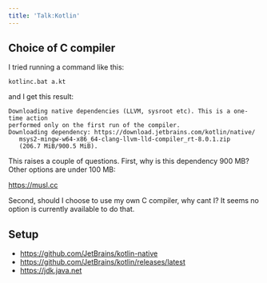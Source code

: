 ```yaml
---
title: 'Talk:Kotlin'
---
```


## Choice of C compiler

I tried running a command like this:

~~~
kotlinc.bat a.kt
~~~

and I get this result:

~~~
Downloading native dependencies (LLVM, sysroot etc). This is a one-time action 
performed only on the first run of the compiler.
Downloading dependency: https://download.jetbrains.com/kotlin/native/
   msys2-mingw-w64-x86_64-clang-llvm-lld-compiler_rt-8.0.1.zip
   (206.7 MiB/900.5 MiB).
~~~

This raises a couple of questions. First, why is this dependency 900 MB? Other
options are under 100 MB:

<https://musl.cc>

Second, should I choose to use my own C compiler, why cant I? It seems no option
is currently available to do that.

## Setup

- <https://github.com/JetBrains/kotlin-native>
- <https://github.com/JetBrains/kotlin/releases/latest>
- <https://jdk.java.net>

